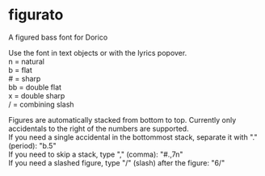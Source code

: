 # figurato
A figured bass font for Dorico

Use the font in text objects or with the lyrics popover.  
n = natural  
b = flat  
\# = sharp  
bb = double flat  
x = double sharp  
/ = combining slash

Figures are automatically stacked from bottom to top. Currently only accidentals to the right of the numbers are supported.  
If you need a single accidental in the bottommost stack, separate it with "." (period): "b.5"  
If you need to skip a stack, type "," (comma): "#.,7n"  
If you need a slashed figure, type "/" (slash) after the figure: "6/"  
